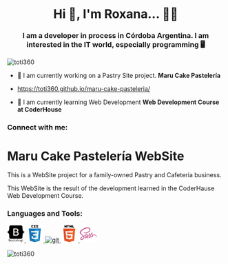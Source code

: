 <h1 align="center">Hi 👋, I'm Roxana... 👩‍💻</h1>
<h3 align="center">I am a developer in process in Córdoba Argentina. I am interested in the IT world, especially programming 🖥️</h3>

<p align="left"> <img src="https://komarev.com/ghpvc/?username=toti360&label=Profile%20views&color=0e75b6&style=flat" alt="toti360" /> </p>

- 🔭 I am currently working on a Pastry Site project. **Maru Cake Pastelería**
- https://toti360.github.io/maru-cake-pasteleria/

- 🌱 I am currently learning Web Development **Web Development Course at CoderHouse**

<h3 align="left">Connect with me:</h3>
<p align="left">
</p>


# Maru Cake Pastelería WebSite

This is a WebSite project for a family-owned Pastry and Cafeteria business. 

This WebSite is the result of the development learned in the CoderHause Web Development Course.

<h3 align="left">Languages and Tools:</h3>
<p align="left"> <a href="https://getbootstrap.com" target="_blank" rel="noreferrer"> <img src="https://raw.githubusercontent.com/devicons/devicon/master/icons/bootstrap/bootstrap-plain-wordmark.svg" alt="bootstrap" width="40" height="40"/> </a> <a href="https://www.w3schools.com/css/" target="_blank" rel="noreferrer"> <img src="https://raw.githubusercontent.com/devicons/devicon/master/icons/css3/css3-original-wordmark.svg" alt="css3" width="40" height="40"/> </a> <a href="https://git-scm.com/" target="_blank" rel="noreferrer"> <img src="https://www.vectorlogo.zone/logos/git-scm/git-scm-icon.svg" alt="git" width="40" height="40"/> </a> <a href="https://www.w3.org/html/" target="_blank" rel="noreferrer"> <img src="https://raw.githubusercontent.com/devicons/devicon/master/icons/html5/html5-original-wordmark.svg" alt="html5" width="40" height="40"/> </a> <a href="https://sass-lang.com" target="_blank" rel="noreferrer"> <img src="https://raw.githubusercontent.com/devicons/devicon/master/icons/sass/sass-original.svg" alt="sass" width="40" height="40"/> </a> </p>

<img align="center" src="https://github-readme-stats.vercel .app/api/top-langs?username=toti360&show_icons=true&locale=en&layout=compact" alt="toti360" src="https://github.com/Toti360" /></p>